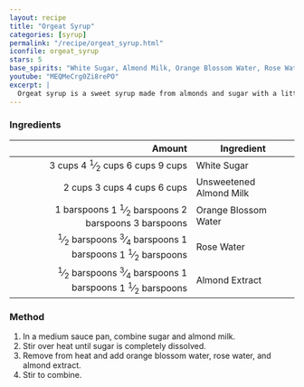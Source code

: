 ```yaml
---
layout: recipe
title: "Orgeat Syrup"
categories: [syrup]
permalink: "/recipe/orgeat_syrup.html"
iconfile: orgeat_syrup
stars: 5
base_spirits: "White Sugar, Almond Milk, Orange Blossom Water, Rose Water, Almond Extract"
youtube: "MEQMeCrg0Zi8rePO"
excerpt: |
  Orgeat syrup is a sweet syrup made from almonds and sugar with a little rose water and/or orange flower water.
---
```


### Ingredients

|       Amount | Ingredient              |
| -----------: | ----------------------- |
|       <span class="onex active">3 cups </span> <span class="onehalfx">4 <sup>1</sup>&frasl;<sub>2</sub> cups </span> <span class="twox">6 cups </span> <span class="threex">9 cups </span>| White Sugar             |
|       <span class="onex active">2 cups </span> <span class="onehalfx">3 cups </span> <span class="twox">4 cups </span> <span class="threex">6 cups </span>| Unsweetened Almond Milk |
|   <span class="onex active">1 barspoons</span> <span class="onehalfx">1 <sup>1</sup>&frasl;<sub>2</sub> barspoons</span> <span class="twox">2 barspoons</span> <span class="threex">3 barspoons</span>| Orange Blossom Water    |
| <span class="onex active"> <sup>1</sup>&frasl;<sub>2</sub> barspoons</span> <span class="onehalfx"> <sup>3</sup>&frasl;<sub>4</sub> barspoons</span> <span class="twox">1 barspoons</span> <span class="threex">1 <sup>1</sup>&frasl;<sub>2</sub> barspoons</span>| Rose Water              |
| <span class="onex active"> <sup>1</sup>&frasl;<sub>2</sub> barspoons</span> <span class="onehalfx"> <sup>3</sup>&frasl;<sub>4</sub> barspoons</span> <span class="twox">1 barspoons</span> <span class="threex">1 <sup>1</sup>&frasl;<sub>2</sub> barspoons</span>| Almond Extract          |

### Method

1. In a medium sauce pan, combine sugar and almond milk.
2. Stir over heat until sugar is completely dissolved.
3. Remove from heat and add orange blossom water, rose water, and almond extract.
4. Stir to combine.

    
<script type="application/ld+json">
{
  "@context": "https://schema.org",
  "@type": "Recipe",
  "author": "{{ page.author }}",
  "description": "{{ page.excerpt }}",
  "image": "{% for ingredient in site.data[page.iconfile].images.ingredient limit: 1 %}{{ ingredient.url }}{% endfor %}",
  "recipeIngredient": [
  ],
  "name": "{{ page.title }}",
  "recipeInstructions": "",
  "recipeYield": "1 cocktail",
}
</script>

    